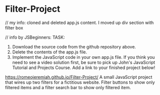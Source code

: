 # Filter-Project
// my info: 
cloned and deleted app.js content. 
I moved up div section with filter box 



// info by JSBeginners:
TASK:
1. Download the source code from the github repository above.
2. Delete the contents of the app.js file.
3. Implement the JavaScript code in your own app.js file.
If you think you need to see a video solution first, 
be sure to pick up John's JavaScript Tutorial and Projects Course.
Add a link to your finished project below!

https://romeojeremiah.github.io/Filter-Project/
A small JavaScript project that wires up two filters for a fictitious website.
Filter buttons to show only filtered items and a filter search bar to show only filtered item.
